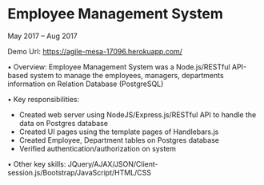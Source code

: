 # Employee Management System
May 2017 – Aug 2017

Demo Url: https://agile-mesa-17096.herokuapp.com/

• Overview: Employee Management System was a Node.js/RESTful API-based system to manage the employees, managers, departments information on Relation Database (PostgreSQL)

• Key responsibilities:
- Created web server using NodeJS/Express.js/RESTful API to handle the data on Postgres database
- Created UI pages using the template pages of Handlebars.js
- Created Employee, Department tables on Postgres database 
- Verified authentication/authorization on system

• Other key skills: JQuery/AJAX/JSON/Client-session.js/Bootstrap/JavaScript/HTML/CSS
